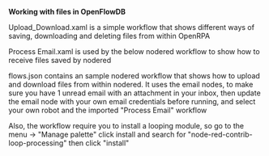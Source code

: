 **Working with files in OpenFlowDB**

Upload_Download.xaml is a simple workflow that shows different ways of saving, downloading and deleting files from within OpenRPA

Process Email.xaml is used by the below nodered workflow to show how to receive files saved by nodered

flows.json contains an sample nodered workflow that shows how to upload and download files from within nodered. It uses the email nodes, to make sure you have 1 unread email with an attachment in your inbox, then update the email node with your own email credentials before running, and select your own robot and the imported "Process Email" workflow

Also, the workflow require you to install a looping module, so go to the menu -> "Manage palette" click install and search for "node-red-contrib-loop-processing" then click "install"